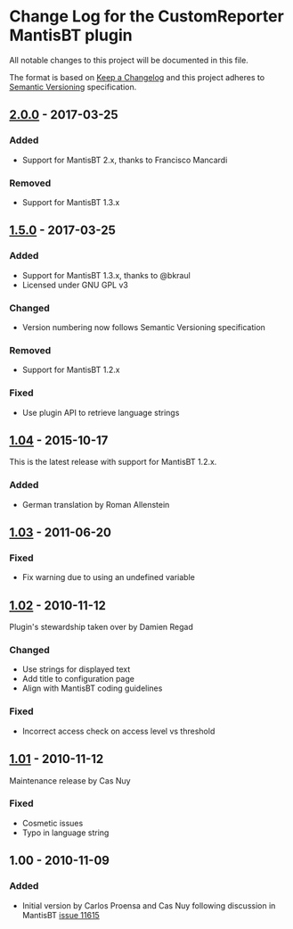 # Change Log for the 	CustomReporter MantisBT plugin

All notable changes to this project will be documented in this file.

The format is based on [Keep a Changelog](http://keepachangelog.com/)
and this project adheres to [Semantic Versioning](http://semver.org/)
specification.


## [2.0.0] - 2017-03-25

### Added
- Support for MantisBT 2.x, thanks to Francisco Mancardi

### Removed
- Support for MantisBT 1.3.x


## [1.5.0] - 2017-03-25

### Added
- Support for MantisBT 1.3.x, thanks to @bkraul
- Licensed under GNU GPL v3

### Changed
- Version numbering now follows Semantic Versioning specification

### Removed
- Support for MantisBT 1.2.x

### Fixed
- Use plugin API to retrieve language strings


## [1.04] - 2015-10-17

This is the latest release with support for MantisBT 1.2.x.

### Added
- German translation by Roman Allenstein


## [1.03] - 2011-06-20

### Fixed
- Fix warning due to using an undefined variable


## [1.02] - 2010-11-12

Plugin's stewardship taken over by Damien Regad

### Changed
- Use strings for displayed text
- Add title to configuration page
- Align with MantisBT coding guidelines

### Fixed
- Incorrect access check on access level vs threshold


## [1.01] - 2010-11-12

Maintenance release by Cas Nuy

### Fixed
- Cosmetic issues
- Typo in language string


## 1.00 - 2010-11-09

### Added
- Initial version by Carlos Proensa and Cas Nuy following discussion in
  MantisBT [issue 11615](https://mantisbt.org/bugs/view.php?id=11615)


[Unreleased]: https://github.com/mantisbt-plugins/CustomReporter/compare/v2.0.0...HEAD
[2.0.0]: https://github.com/mantisbt-plugins/CustomReporter/compare/v1.5.0...v2.0.0
[1.5.0]: https://github.com/mantisbt-plugins/CustomReporter/compare/v1.04...v1.5.0
[1.04]: https://github.com/mantisbt-plugins/CustomReporter/compare/v1.03...v1.04
[1.03]: https://github.com/mantisbt-plugins/CustomReporter/compare/v1.02...v1.03
[1.02]: https://github.com/mantisbt-plugins/CustomReporter/compare/v1.01...v1.02
[1.01]: https://github.com/mantisbt-plugins/CustomReporter/compare/v1.00...v1.01
